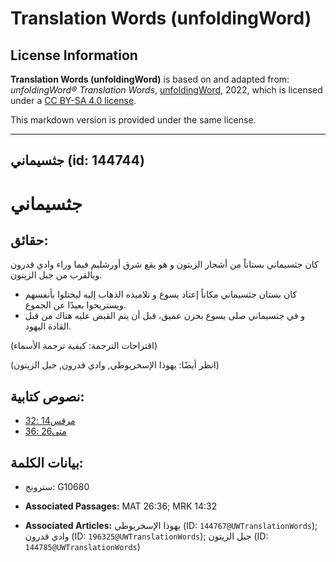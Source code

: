 # Translation Words (unfoldingWord)

## License Information

**Translation Words (unfoldingWord)** is based on and adapted from: _unfoldingWord® Translation Words_, [unfoldingWord](https://unfoldingword.org/utw), 2022, which is licensed under a [CC BY-SA 4.0 license](https://creativecommons.org/licenses/by-sa/4.0/legalcode.en).

This markdown version is provided under the same license.



--------------------------------

## جثسيماني (id: 144744)

جثسيماني
========

حقائق:
------

كان جثسيماني بستاناً من أشجار الزيتون و هو يقع شرق أورشليم فيما وراء وادي قدرون وبالقرب من جبل الزيتون.

* كان بستان جثسيماني مكاناً إعتاد يسوع و تلاميذه الذهاب إليه ليختلوا بأنفسهم ويستريحوا بعيدًا عن الجموع.
* و في جثسيماني صلى يسوع بحزن عميق، قبل أن يتم القبض عليه هناك من قبل القادة اليهود.

(اقتراحات الترجمة: كيفية ترجمة الأسماء)

(انظر أيضًا: يهوذا الإسخريوطي, وادي قدرون, جبل الزيتون)

نصوص كتابية:
------------

* [مرقس14 :32](https://ref.ly/Mark14:32)
* [متى26 :36](https://ref.ly/Matt26:36)

بيانات الكلمة:
--------------

* سترونج: G10680

* **Associated Passages:** MAT 26:36; MRK 14:32
* **Associated Articles:** يهوذا الإسخريوطي (ID: `144767@UWTranslationWords`); وادي قدرون (ID: `196325@UWTranslationWords`); جبل الزيتون (ID: `144785@UWTranslationWords`)

